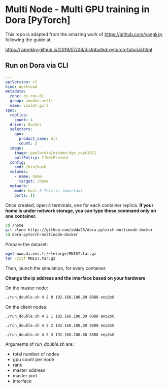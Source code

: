 # Multi Node - Multi GPU training in Dora [PyTorch]

This repo is adapted from the amazing work of https://github.com/yangkky
following the guide at.

https://yangkky.github.io/2019/07/08/distributed-pytorch-tutorial.html

## Run on Dora via CLI


```yaml
---
apiVersion: v1
kind: Workload
metadata:
  zone: dc-rov-01
  group: amedeo.setti
  name: violet.girl
spec:
  replica:
    count: 4
  driver: Docker
  selectors:
    gpu:
      product_name: All
      count: 2
  image: 
    image: paolorota/mixamo:dgx_cvpr2021
    pullPolicy: IfNotPresent
  config:
    cmd: /bin/bash
  volumes:
    - name: home
      target: /home
  network:
    mode: host # This is important
    ports: []
```

Once created, open 4 terminals, one for each container replica.
**If your home is under network storage, you can type
these command only on one container.**

```sh
cd /home
git clone https://github.com/adda25/dora-pytorch-multinode-docker
cd dora-pytorch-multinode-docker
```

Prepare the dataset:

```sh
wget www.di.ens.fr/~lelarge/MNIST.tar.gz
tar -zxvf MNIST.tar.gz	
```

Then, launch the simulation, for every container.

**Change the ip address and the interface based on your hardware**

On the master node:

```sh
./run_double.sh 4 2 0 192.168.180.80 8888 enp2s0
```

On the client nodes:

```sh
./run_double.sh 4 2 1 192.168.180.80 8888 enp2s0
```

```sh
./run_double.sh 4 2 2 192.168.180.80 8888 enp2s0
```

```sh
./run_double.sh 4 2 3 192.168.180.80 8888 enp2s0
```

Arguments of *run_double.sh* are:

- total number of nodes
- gpu count per node
- rank
- master address
- master port
- interface

